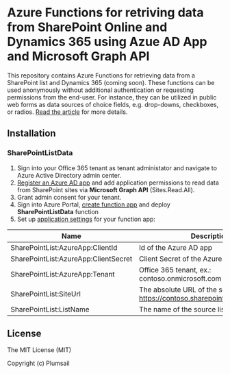 # Azure Functions for retriving data from SharePoint Online and Dynamics 365 using Azue AD App and Microsoft Graph API

This repository contains Azure Functions for retrieving data from a SharePoint list and Dynamics 365 (coming soon). These functions can be used anonymously without additional authentication or requesting permissions from the end-user. For instance, they can be utilized in public web forms as data sources of choice fields, e.g. drop-downs, checkboxes, or radios. [Read the article](https://medium.com/plumsail/how-to-provide-public-access-to-sharepoint-online-list-data-via-azure-function-using-azure-ad-app-f25f881d7328) for more details.

## Installation

### SharePointListData

1. Sign into your Office 365 tenant as tenant administator and navigate to Azure Active Directory admin center.
2. [Register an Azure AD app](https://docs.microsoft.com/en-us/azure/active-directory/develop/quickstart-register-app) and add application permissions to read data from SharePoint sites via **Microsoft Graph API** (Sites.Read.All).
3. Grant admin consent for your tenant.
4. Sign into Azure Portal, [create function app](https://docs.microsoft.com/en-us/azure/azure-functions/functions-create-function-app-portal) and deploy **SharePointListData** function
5. Set up [application settings](https://docs.microsoft.com/en-us/azure/azure-functions/functions-how-to-use-azure-function-app-settings) for your function app:

Name | Description
--- | --- 
SharePointList:AzureApp:ClientId | Id of the Azure AD app
SharePointList:AzureApp:ClientSecret | Client Secret of the Azure AD app
SharePointList:AzureApp:Tenant | Office 365 tenant, ex.: contoso.onmicrosoft.com
SharePointList:SiteUrl | The absolute URL of the source site, ex: https://contoso.sharepoint.com/sites/mysite
SharePointList:ListName | The name of the source list

## License ##

The MIT License (MIT)

Copyright (c) Plumsail
